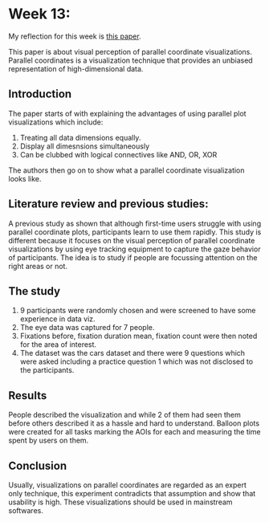 # Week 13:

My reflection for this week is [this paper](https://www.researchgate.net/profile/Harri-Siirtola/publication/221360091_Visual_Perception_of_Parallel_Coordinate_Visualizations/links/5da5a65945851553ff930b4b/Visual-Perception-of-Parallel-Coordinate-Visualizations.pdf).

This paper is about visual perception of parallel coordinate visualizations. Parallel coordinates is a visualization technique that provides an unbiased representation of high-dimensional data.

## Introduction

The paper starts of with explaining the advantages of using parallel plot visualizations which include:
1. Treating all data dimensions equally.
2. Display all dimesnsions simultaneously
3. Can be clubbed with logical connectives like AND, OR, XOR

The authors then go on to show what a parallel coordinate visualization looks like. 

## Literature review and previous studies: 

A previous study as shown that although first-time users struggle with using parallel coordinate plots, participants learn to use them rapidly. This study is different because it focuses on the visual perception of parallel coordinate visualizations by using eye tracking equipment to capture the gaze behavior of participants. The idea is to study if people are focussing attention on the right areas or not. 

## The study

1. 9 participants were randomly chosen and were screened to have some experience in data viz.
2. The eye data was captured for 7 people.
3. Fixations before, fixation duration mean, fixation count were then noted for the area of interest. 
4. The dataset was the cars dataset and there were 9 questions which were asked including a practice question 1 which was not disclosed to the participants.

## Results

People described the visualization and while 2 of them had seen them before others described it as a hassle and hard to understand. Balloon plots were created for all tasks marking the AOIs for each and measuring the time spent by users on them. 

## Conclusion

Usually, visualizations on parallel coordinates are regarded as an expert only technique, this experiment contradicts that assumption and show that usability is high. These visualizations should be used in mainstream softwares. 


